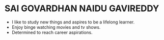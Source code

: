 # SAI GOVARDHAN NAIDU GAVIREDDY  
- I like to study new things and aspires to be a lifelong learner.  
- Enjoy binge watching movies and tv shows.  
- Determined to reach career aspirations.  
